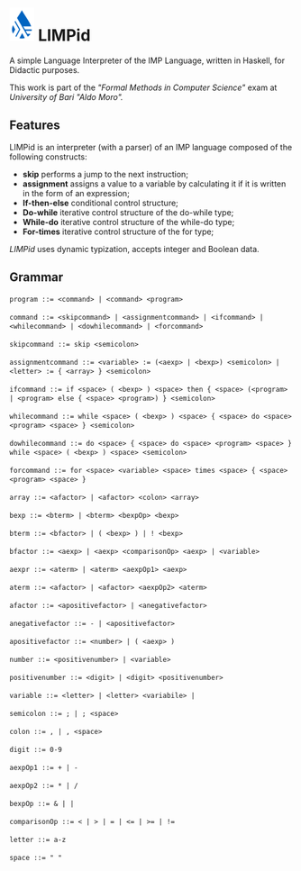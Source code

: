 # ![Image](ico.png) LIMPid

A simple Language Interpreter of the IMP Language, written in Haskell, for Didactic purposes. 

This work is part of the *"Formal Methods in Computer Science"* exam at *University of Bari "Aldo Moro".*

## Features
LIMPid is an interpreter (with a parser) of an IMP language composed of the following constructs:
- **skip** performs a jump to the next instruction;
- **assignment** assigns a value to a variable by calculating it if it is written in the form of an expression;
- **If-then-else** conditional control structure;
- **Do-while** iterative control structure of the do-while type;
- **While-do** iterative control structure of the while-do type;
- **For-times** iterative control structure of the for type;

*LIMPid* uses dynamic typization, accepts integer and Boolean data.

## Grammar
```EBNF
program ::= <command> | <command> <program>
 
command ::= <skipcommand> | <assignmentcommand> | <ifcommand> | <whilecommand> | <dowhilecommand> | <forcommand>

skipcommand ::= skip <semicolon> 

assignmentcommand ::= <variable> := (<aexp> | <bexp>) <semicolon> | <letter> := { <array> } <semicolon> 

ifcommand ::= if <space> ( <bexp> ) <space> then { <space> (<program> | <program> else { <space> <program>) } <semicolon>

whilecommand ::= while <space> ( <bexp> ) <space> { <space> do <space> <program> <space> } <semicolon>

dowhilecommand ::= do <space> { <space> do <space> <program> <space> } while <space> ( <bexp> ) <space> <semicolon>

forcommand ::= for <space> <variable> <space> times <space> { <space> <program> <space> }
 
array ::= <afactor> | <afactor> <colon> <array>
 
bexp ::= <bterm> | <bterm> <bexpOp> <bexp>
 
bterm ::= <bfactor> | ( <bexp> ) | ! <bexp>
 
bfactor ::= <aexp> | <aexp> <comparisonOp> <aexp> | <variable>
 
aexpr ::= <aterm> | <aterm> <aexpOp1> <aexp>
 
aterm ::= <afactor> | <afactor> <aexpOp2> <aterm>

afactor ::= <apositivefactor> | <anegativefactor> 

anegativefactor ::= - | <apositivefactor> 

apositivefactor ::= <number> | ( <aexp> ) 

number ::= <positivenumber> | <variable> 

positivenumber ::= <digit> | <digit> <positivenumber> 

variable ::= <letter> | <letter> <variabile> |

semicolon ::= ; | ; <space> 

colon ::= , | , <space> 

digit ::= 0-9 

aexpOp1 ::= + | -

aexpOp2 ::= * | / 

bexpOp ::= & | | 

comparisonOp ::= < | > | = | <= | >= | != 

letter ::= a-z 

space ::= " "

```
